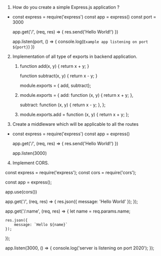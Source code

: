1. How do you create a simple Express.js application ?

- const express = require('express')
  const app = express()
  const port = 3000

  app.get('/', (req, res) => {
  res.send('Hello World!')
  })

  app.listen(port, () => {
  console.log(`Example app listening on port ${port}`)
  })

2. Implementation of all type of exports in backend application.

   1. function add(x, y) {
      return x + y;
      }

      function subtract(x, y) {
      return x - y;
      }

      module.exports = { add, subtract};

   2. module.exports = {
      add: function (x, y) {
      return x + y;
      },

      subtract: function (x, y) {
      return x - y;
      },
      };

   3. module.exports.add = function (x, y) {
      return x + y;
      };

3. Create a middleware which will be applicable to all the routes

- const express = require('express')
  const app = express()

  app.get('/', (req, res) => {
  res.send('Hello World!')
  })

  app.listen(3000)

4. Implement CORS.

const express = require('express');
const cors = require('cors');

const app = express();

app.use(cors())

app.get('/', (req, res) => {
res.json({
message: 'Hello World'
});
});

app.get('/:name', (req, res) => {
let name = req.params.name;

    res.json({
        message: `Hello ${name}`
    });

});

app.listen(3000, () => {
console.log('server is listening on port 2020');
});
